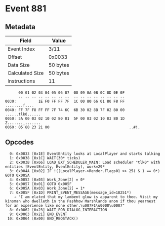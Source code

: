 # Event 881

## Metadata

| Field           | Value    |
|-----------------|----------|
| Event Index     | 3/11     |
| Offset          | 0x0033   |
| Data Size       | 50 bytes |
| Calculated Size | 50 bytes |
| Instructions    | 11       |

```
      00 01 02 03 04 05 06 07  08 09 0A 0B 0C 0D 0E 0F
      -- -- -- -- -- -- -- --  -- -- -- -- -- -- -- --
0030:          1E F0 FF FF 7F  1C 00 80 66 01 80 F8 FF     ........f....
0040: FF 7F F8 FF FF 7F 74 6C  6B 30 02 8B 7F 02 80 00  ......tlk0......
0050: 5A 00 03 02 10 02 80 01  5F 00 03 02 10 03 80 1D  Z......._.......
0060: 05 80 23 21 00                                    ..#!.           
```

## Opcodes

```
  0: 0x0033 [0x1E] EventEntity looks at LocalPlayer and starts talking
  1: 0x0038 [0x1C] WAIT(30* ticks)
  2: 0x003B [0x66] LOAD_EXT_SCHEDULER_MAIN: Load scheduler "tlk0" with entities [EventEntity, EventEntity], work=29*
  3: 0x004A [0x02] IF !((LocalPlayer->Render.Flags01 >> 25) & 1 == 0*) GOTO 0x005A
  4: 0x0052 [0x03] Work_Zone[2] = 0*
  5: 0x0057 [0x01] GOTO 0x005F
  6: 0x005A [0x03] Work_Zone[2] = 1*
  7: 0x005F [0x1D] PRINT_EVENT_MESSAGE(message_id=18251*)
    → "I am elated that my lambent glow is apparent to thee. Visit my kinsman who dwelleth in the Pashhow Marshlands anon if thou yearnest for an experience like none other.\u007F1\u0000\u0007"
  8: 0x0062 [0x23] WAIT_FOR_DIALOG_INTERACTION
  9: 0x0063 [0x21] END_EVENT
 10: 0x0064 [0x00] END_REQSTACK()
```
